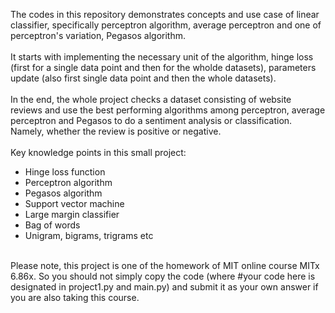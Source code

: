 The codes in this repository demonstrates concepts and use case of linear classifier, specifically perceptron algorithm, average perceptron and one of perceptron's variation, Pegasos algorithm.<br>
<br>
It starts with implementing the necessary unit of the algorithm, hinge loss (first for a single data point and then for the wholde datasets), parameters update (also first single data point and then the whole datasets).<br>
<br>
In the end, the whole project checks a dataset consisting of website reviews and use the best performing algorithms among perceptron, average perceptron and Pegasos to do a sentiment analysis or classification. Namely, whether the review is positive or negative.<br>
<br>
Key knowledge points in this small project:
- Hinge loss function
- Perceptron algorithm
- Pegasos algorithm
- Support vector machine
- Large margin classifier
- Bag of words
- Unigram, bigrams, trigrams etc
<br>
Please note, this project is one of the homework of MIT online course MITx 6.86x. So you should not simply copy the code (where #your code here is designated in project1.py and main.py) and submit it as your own answer if you are also taking this course.
